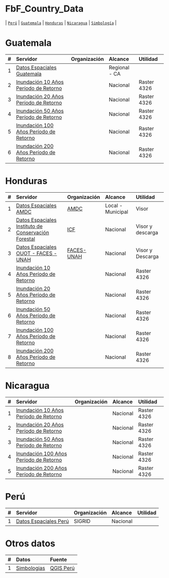 # FbF_Country_Data

\| [`Perú`](#perú) \| [`Guatemala`](#guatemala) \| [`Honduras`](#honduras) \|  [`Nicaragua`](#nicaragaua) \| [`Simbología`](#simbologías) \| 

# Guatemala

| # | Servidor | Organización | Alcance | Utilidad |
| :---: | :--- | :--- | :--- |  :--- | 
| 1 | [Datos Espaciales Guatemala](https://rmgir.proyectonesoamerica.org/index.php) |  | Regional - CA | |
| 2 | [Inundación 10 Años Período de Retorno](Floods/GT_10yr_rp.tif) | | Nacional | Raster 4326 |
| 3 | [Inundación 20 Años Período de Retorno](Floods/GT_20yr_rp.tif) | | Nacional | Raster 4326 |
| 4 | [Inundación 50 Años Período de Retorno](Floods/GT_50yr_rp.tif) | | Nacional | Raster 4326 |
| 5 | [Inundación 100 Años Período de Retorno](Floods/GT_100yr_rp.tif) | | Nacional | Raster 4326 |
| 6 | [Inundación 200 Años Período de Retorno](Floods/GT_200yr_rp.tif) | | Nacional | Raster 4326 |

# Honduras

| # | Servidor | Organización | Alcance | Utilidad |
| :---: | :--- | :--- | :--- |  :--- | 
| 1 | [Datos Espaciales AMDC](https://amdc.giscloud.com/) | [AMDC](https://www.amdc.hn/) | Local - Municipal | Visor |
| 2 | [Datos Espaciales Instituto de Conservación Forestal](https://sigmof.icf.gob.hn/?page_id=4703) | [ICF](https://icf.gob.hn/) | Nacional | Visor y descarga | 
| 3 | [Datos Espaciales OUOT - FACES - UNAH](https://geoportalouot.unah.edu.hn/layers/?limit=10&offset=0) | [FACES-UNAH](https://cienciasespaciales.unah.edu.hn/institutos/ouot/) | Nacional | Visor y Descarga |
| 4 | [Inundación 10 Años Período de Retorno](Floods/HN.tif) | | Nacional | Raster 4326 |
| 5 | [Inundación 20 Años Período de Retorno](Floods/HN_20yr_rp.tif) | | Nacional | Raster 4326 |
| 6 | [Inundación 50 Años Período de Retorno](Floods/HN_50yr_rp.tif) | | Nacional | Raster 4326 |
| 7 | [Inundación 100 Años Período de Retorno](Floods/HN_100yr_rp.tif) | | Nacional | Raster 4326 |
| 8 | [Inundación 200 Años Período de Retorno](Floods/HN_200yr_rp.tif) | | Nacional | Raster 4326 |

# Nicaragua

| # | Servidor | Organización | Alcance | Utilidad |
| :---: | :--- | :--- | :--- |  :--- | 
| 1 | [Inundación 10 Años Período de Retorno](Floods/NI_10yr_rp.tif) | | Nacional | Raster 4326 |
| 2 | [Inundación 20 Años Período de Retorno](Floods/NI_20yr_rp.tif) | | Nacional | Raster 4326 |
| 3 | [Inundación 50 Años Período de Retorno](Floods/NI_50yr_rp.tif) | | Nacional | Raster 4326 |
| 4 | [Inundación 100 Años Período de Retorno](Floods/NI_100yr_rp.tif) | | Nacional | Raster 4326 |
| 5 | [Inundación 200 Años Período de Retorno](Floods/NI_200yr_rp.tif) | | Nacional | Raster 4326 |

# Perú

| # | Servidor | Organización | Alcance | Utilidad |
| :---: | :--- | :--- | :--- |  :--- | 
| 1 | [Datos Espaciales Perú](https://sigrid.cenepred.gob.pe/sigridv3/mapa) | SIGRID | Nacional | |

# Otros datos

| # | Datos | Fuente | 
| :---: | :--- | :--- |  
|1 |[Simbologias](https://github.com/qgispe/Symbology-Hub) | [QGIS Perú](https://qgis.pe/)|
